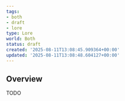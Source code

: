 ```yaml
---
tags:
- both
- draft
- lore
type: Lore
world: Both
status: draft
created: '2025-08-11T13:08:45.909364+00:00'
updated: '2025-08-11T13:08:48.604127+00:00'
---
```



## Overview

TODO
